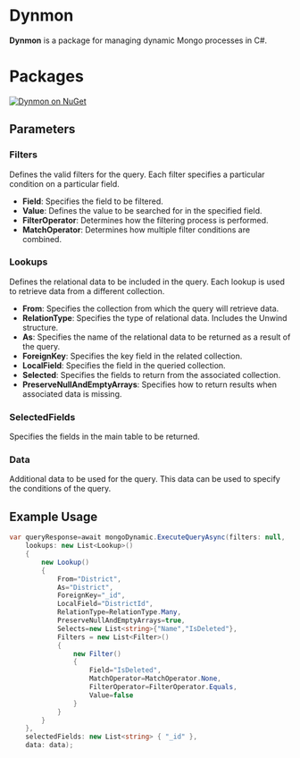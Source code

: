<h1 align="left">Dynmon</h1>

**Dynmon** is a package for managing dynamic Mongo processes in C#.


# Packages
[![Dynmon on NuGet](https://img.shields.io/nuget/v/Dynmon?label=Dynmon)](https://www.nuget.org/packages/Dynmon)

## Parameters


### Filters
Defines the valid filters for the query. Each filter specifies a particular condition on a particular field.

- **Field**: Specifies the field to be filtered.
- **Value**: Defines the value to be searched for in the specified field.
- **FilterOperator**: Determines how the filtering process is performed.
- **MatchOperator**: Determines how multiple filter conditions are combined.

### Lookups
Defines the relational data to be included in the query. Each lookup is used to retrieve data from a different collection.

- **From**: Specifies the collection from which the query will retrieve data.
- **RelationType**: Specifies the type of relational data. Includes the Unwind structure.
- **As**: Specifies the name of the relational data to be returned as a result of the query.
- **ForeignKey**: Specifies the key field in the related collection.
- **LocalField**: Specifies the field in the queried collection.
- **Selected**: Specifies the fields to return from the associated collection.
- **PreserveNullAndEmptyArrays**: Specifies how to return results when associated data is missing.

### SelectedFields
Specifies the fields in the main table to be returned.

### Data
Additional data to be used for the query. This data can be used to specify the conditions of the query.

## Example Usage

```csharp
var queryResponse=await mongoDynamic.ExecuteQueryAsync(filters: null,
    lookups: new List<Lookup>()
    {
        new Lookup()
        {
            From="District",
            As="District",
            ForeignKey="_id",
            LocalField="DistrictId",
            RelationType=RelationType.Many,
            PreserveNullAndEmptyArrays=true,
            Selects=new List<string>{"Name","IsDeleted"},
            Filters = new List<Filter>()
            {
                new Filter()
                {
                    Field="IsDeleted",
                    MatchOperator=MatchOperator.None,
                    FilterOperator=FilterOperator.Equals,
                    Value=false
                }
            }
        }
    },
    selectedFields: new List<string> { "_id" },
    data: data);
